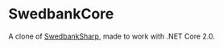 # SwedbankCore

A clone of [SwedbankSharp](https://github.com/LiljebergXYZ/SwedbankSharp), made to work with .NET Core 2.0.
